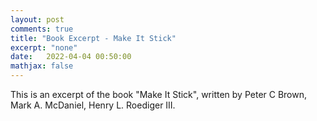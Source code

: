 ```yaml
---
layout: post
comments: true
title: "Book Excerpt - Make It Stick"
excerpt: "none"
date:   2022-04-04 00:50:00
mathjax: false
---
```


This is an excerpt of the book "Make It Stick", written by Peter C Brown, Mark A. McDaniel, Henry L. Roediger III.
